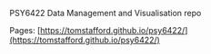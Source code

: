 
PSY6422 Data Management and Visualisation repo

Pages: [https://tomstafford.github.io/psy6422/](https://tomstafford.github.io/psy6422/)
